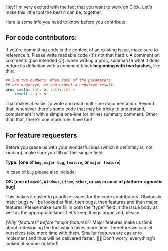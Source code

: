 Hey! I'm very excited with the fact that you want to work on Click. Let's make this little tool the best it can be, together.

Here is some info you need to know before you contribute:

## For code contributors:
If you're committing code in the context of an existing issue, make sure to reference it. Please write readable code (it's not that hard!). A comment on comments (pun intended 😛): when writing a proc, summarize what it does before its definition with a comment block **beginning with two hashes,** like this:
```nim
## Sum two numbers. When both of the parameters
## are negative, we can expect a negative result.
proc sum(a: int, b: int): int =
    result = a + b
```
That makes it easier to write and read multi-line documentation. Beyond that, whenever there's some code that may be tricky to understand, complement it with a simple one-line (or inline) summary comment. Other than that, there's one more rule: have fun!

## For feature requesters
Before you grace us with your wonderful idea (which it definitely is, not kidding), make sure you fill out this simple field:

**Type: [one of `bug`, `major bug`, `feature`, or `major feature`]**

In case of `bug` please also include:

**OS: [one of `macOS`, `Windows`, `Linux`, `other`, or `any` in case of platform-agnostic bug]**

This makes it easier to prioritize issues for the code contributors. Obviously major bugs will be looked at first, then bugs, then features and then major features. Please make sure fill in both the "type" field in the issue body as well as the appropriate label. Let's keep things organized, please.

(_Why "features" before "major features?"_ Major features make us think about redesigning the tool which takes more time. Therefore we can let ourselves take more time with them. Smaller features are easier to implement and thus will be delivered faster. 👍🏻 Don't worry, everything's looked at sooner or later!)


